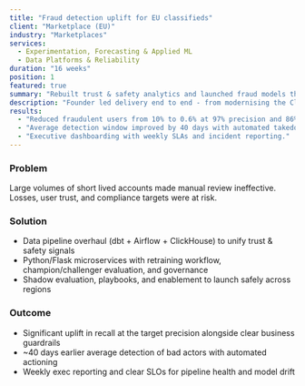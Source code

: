 ```yaml
---
title: "Fraud detection uplift for EU classifieds"
client: "Marketplace (EU)"
industry: "Marketplaces"
services:
  - Experimentation, Forecasting & Applied ML
  - Data Platforms & Reliability
duration: "16 weeks"
position: 1
featured: true
summary: "Rebuilt trust & safety analytics and launched fraud models that cut abusive users from 10% to 0.6%."
description: "Founder led delivery end to end - from modernising the ClickHouse/dbt stack to deploying Python services with clear governance."
results:
  - "Reduced fraudulent users from 10% to 0.6% at 97% precision and 86% detection."
  - "Average detection window improved by 40 days with automated takedown workflows."
  - "Executive dashboarding with weekly SLAs and incident reporting." 
---
```


### Problem
Large volumes of short lived accounts made manual review ineffective. Losses, user trust, and compliance targets were at risk.

### Solution
- Data pipeline overhaul (dbt + Airflow + ClickHouse) to unify trust & safety signals
- Python/Flask microservices with retraining workflow, champion/challenger evaluation, and governance
- Shadow evaluation, playbooks, and enablement to launch safely across regions

### Outcome
- Significant uplift in recall at the target precision alongside clear business guardrails
- ~40 days earlier average detection of bad actors with automated actioning
- Weekly exec reporting and clear SLOs for pipeline health and model drift
